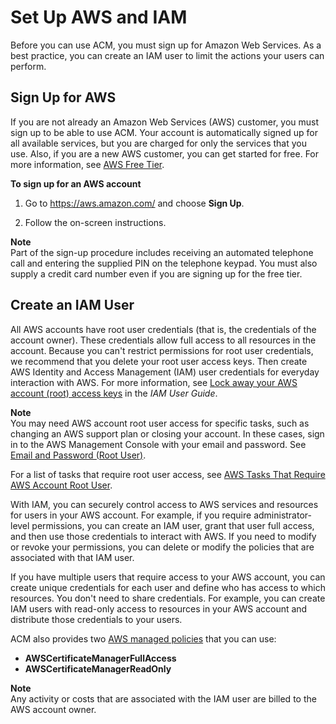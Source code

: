 # Set Up AWS and IAM<a name="setup-aws-iam"></a>

Before you can use ACM, you must sign up for Amazon Web Services\. As a best practice, you can create an IAM user to limit the actions your users can perform\. 

## Sign Up for AWS<a name="setup-aws"></a>

If you are not already an Amazon Web Services \(AWS\) customer, you must sign up to be able to use ACM\. Your account is automatically signed up for all available services, but you are charged for only the services that you use\. Also, if you are a new AWS customer, you can get started for free\. For more information, see [AWS Free Tier](https://aws.amazon.com/free/)\. 

**To sign up for an AWS account**

1. Go to [https://aws\.amazon\.com/](https://aws.amazon.com/) and choose **Sign Up**\. 

1. Follow the on\-screen instructions\.

**Note**  
Part of the sign\-up procedure includes receiving an automated telephone call and entering the supplied PIN on the telephone keypad\. You must also supply a credit card number even if you are signing up for the free tier\. 

## Create an IAM User<a name="setup-iam"></a>

All AWS accounts have root user credentials \(that is, the credentials of the account owner\)\. These credentials allow full access to all resources in the account\. Because you can't restrict permissions for root user credentials, we recommend that you delete your root user access keys\. Then create AWS Identity and Access Management \(IAM\) user credentials for everyday interaction with AWS\. For more information, see [Lock away your AWS account \(root\) access keys](https://docs.aws.amazon.com/IAM/latest/UserGuide/best-practices.html#lock-away-credentials) in the *IAM User Guide*\.

**Note**  
You may need AWS account root user access for specific tasks, such as changing an AWS support plan or closing your account\. In these cases, sign in to the AWS Management Console with your email and password\. See [Email and Password \(Root User\)](https://docs.aws.amazon.com/general/latest/gr/aws-sec-cred-types.html#email-and-password-for-your-AWS-account)\.

For a list of tasks that require root user access, see [AWS Tasks That Require AWS Account Root User](https://docs.aws.amazon.com/general/latest/gr/aws_tasks-that-require-root.html)\.

With IAM, you can securely control access to AWS services and resources for users in your AWS account\. For example, if you require administrator\-level permissions, you can create an IAM user, grant that user full access, and then use those credentials to interact with AWS\. If you need to modify or revoke your permissions, you can delete or modify the policies that are associated with that IAM user\.

If you have multiple users that require access to your AWS account, you can create unique credentials for each user and define who has access to which resources\. You don't need to share credentials\. For example, you can create IAM users with read\-only access to resources in your AWS account and distribute those credentials to your users\. 

ACM also provides two [AWS managed policies](https://docs.aws.amazon.com/IAM/latest/UserGuide/access_policies_managed-vs-inline.html#aws-managed-policies) that you can use:
+ **AWSCertificateManagerFullAccess**
+ **AWSCertificateManagerReadOnly**

**Note**  
Any activity or costs that are associated with the IAM user are billed to the AWS account owner\.